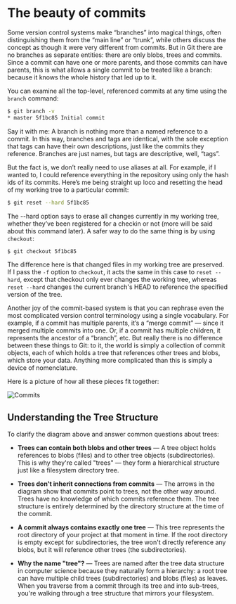 # The beauty of commits

Some version control systems make “branches” into magical things, often distinguishing them from the “main line” or “trunk”, while others discuss the concept as though it were very different from commits. But in Git there are no branches as separate entities: there are only blobs, trees and commits. Since a commit can have one or more parents, and those commits can have parents, this is what allows a single commit to be treated like a branch: because it knows the whole history that led up to it.

You can examine all the top-level, referenced commits at any time using the `branch` command:

```bash
$ git branch -v
* master 5f1bc85 Initial commit
```

Say it with me: A branch is nothing more than a named reference to a commit. In this way, branches and tags are identical, with the sole exception that tags can have their own descriptions, just like the commits they reference. Branches are just names, but tags are descriptive, well, “tags”.

But the fact is, we don’t really need to use aliases at all. For example, if I wanted to, I could reference everything in the repository using only the hash ids of its commits. Here’s me being straight up loco and resetting the head of my working tree to a particular commit:

```bash
$ git reset --hard 5f1bc85
```

The --hard option says to erase all changes currently in my working tree, whether they’ve been registered for a checkin or not (more will be said about this command later). A safer way to do the same thing is by using `checkout`:

```bash
$ git checkout 5f1bc85
```

The difference here is that changed files in my working tree are preserved. If I pass the `-f` option to `checkout`, it acts the same in this case to `reset --hard`, except that checkout only ever changes the working tree, whereas `reset --hard` changes the current branch's HEAD to reference the specified version of the tree.

Another joy of the commit-based system is that you can rephrase even the most complicated version control terminology using a single vocabulary. For example, if a commit has multiple parents, it’s a “merge commit” — since it merged multiple commits into one. Or, if a commit has multiple children, it represents the ancestor of a “branch”, etc. But really there is no difference between these things to Git: to it, the world is simply a collection of commit objects, each of which holds a tree that references other trees and blobs, which store your data. Anything more complicated than this is simply a device of nomenclature.

Here is a picture of how all these pieces fit together:

![Commits](../images/commits.png)

## Understanding the Tree Structure

To clarify the diagram above and answer common questions about trees:

* **Trees can contain both blobs and other trees** — A tree object holds references to blobs (files) and to other tree objects (subdirectories). This is why they're called "trees" — they form a hierarchical structure just like a filesystem directory tree.

* **Trees don't inherit connections from commits** — The arrows in the diagram show that commits point to trees, not the other way around. Trees have no knowledge of which commits reference them. The tree structure is entirely determined by the directory structure at the time of the commit.

* **A commit always contains exactly one tree** — This tree represents the root directory of your project at that moment in time. If the root directory is empty except for subdirectories, the tree won't directly reference any blobs, but it will reference other trees (the subdirectories).

* **Why the name "tree"?** — Trees are named after the tree data structure in computer science because they naturally form a hierarchy: a root tree can have multiple child trees (subdirectories) and blobs (files) as leaves. When you traverse from a commit through its tree and into sub-trees, you're walking through a tree structure that mirrors your filesystem.
